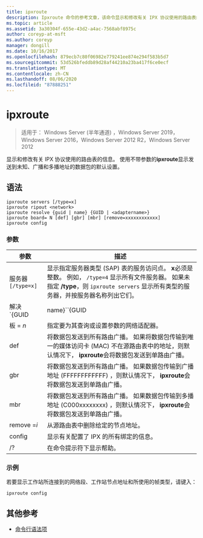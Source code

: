 ```yaml
---
title: ipxroute
description: Ipxroute 命令的参考文章，该命令显示和修改有关 IPX 协议使用的路由表的信息。
ms.topic: article
ms.assetid: 3a30304f-655e-43d2-a4ac-7568abf8975c
author: coreyp-at-msft
ms.author: coreyp
manager: dongill
ms.date: 10/16/2017
ms.openlocfilehash: 879ecb7c80f06982e779241ee874e294f583b5d7
ms.sourcegitcommit: 53d526bfeddb89d28af44210a23ba417f6ce0ecf
ms.translationtype: MT
ms.contentlocale: zh-CN
ms.lasthandoff: 08/06/2020
ms.locfileid: "87888251"
---
```

# <a name="ipxroute"></a>ipxroute

> 适用于： Windows Server (半年通道) ，Windows Server 2019，Windows Server 2016，Windows Server 2012 R2，Windows Server 2012

显示和修改有关 IPX 协议使用的路由表的信息。 使用不带参数的**ipxroute**显示发送到未知、广播和多播地址的数据包的默认设置。

## <a name="syntax"></a>语法

```
ipxroute servers [/type=x]
ipxroute ripout <network>
ipxroute resolve {guid | name} {GUID | <adaptername>}
ipxroute board= N [def] [gbr] [mbr] [remove=xxxxxxxxxxxx]
ipxroute config
```

### <a name="parameters"></a>参数
| 参数 | 描述 |
| ------- | -------- |
| 服务器`[/type=x]` | 显示指定服务器类型 (SAP) 表的服务访问点。 **x**必须是整数。 例如， `/type=4` 显示所有文件服务器。 如果未指定 **/type**，则 `ipxroute servers` 显示所有类型的服务器，并按服务器名称列出它们。 |
| 解决 `{GUID | name}``{GUID | adaptername}` | 将 GUID 的名称解析为其友好名称，或解析为其 GUID 的友好名称。 |
| 板 = *n* | 指定要为其查询或设置参数的网络适配器。 |
| def | 将数据包发送到所有路由广播。 如果将数据包传输到唯一的媒体访问卡 (MAC) 不在源路由表中的地址，则默认情况下， **ipxroute**会将数据包发送到单路由广播。 |
| gbr | 将数据包发送到所有路由广播。 如果数据包传输到广播地址 (FFFFFFFFFFFF) ，则默认情况下， **ipxroute**会将数据包发送到单路由广播。 |
| mbr | 将数据包发送到所有路由广播。 如果数据包传输到多播地址 (C000xxxxxxxx) ，则默认情况下， **ipxroute**会将数据包发送到单路由广播。 |
| remove =*i* | 从源路由表中删除给定的节点地址。 |
| config | 显示有关配置了 IPX 的所有绑定的信息。 |
| /? | 在命令提示符下显示帮助。 |

### <a name="examples"></a>示例

若要显示工作站所连接到的网络段、工作站节点地址和所使用的帧类型，请键入：

```
ipxroute config
```

## <a name="additional-references"></a>其他参考

- [命令行语法项](command-line-syntax-key.md)

